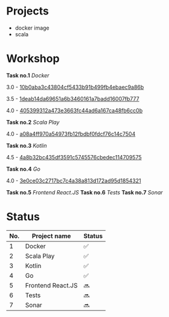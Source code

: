 # Projects

- docker image
- scala 

# Workshop

<b>Task no.1</b> <i>Docker</i>

3.0 - [10b0aba3c43804cf5433b91b499fb4ebaec9a86b](https://github.com/pkuszn/e-biznes/tree/10b0aba3c43804cf5433b91b499fb4ebaec9a86b)

3.5 - [1deab14da69651a6b3460161a7badd16007fb777](https://github.com/pkuszn/e-biznes/tree/1deab14da69651a6b3460161a7badd16007fb777)

4.0 - [405399312a473e3663fc44ad6a167ca48fb6cc0b](https://github.com/pkuszn/e-biznes/tree/405399312a473e3663fc44ad6a167ca48fb6cc0b)

<b>Task no.2</b> <i>Scala Play</i>

4.0 - [a08a4ff970a54973fb12fbdbf0fdcf76c14c7504](https://github.com/pkuszn/e-biznes/tree/a08a4ff970a54973fb12fbdbf0fdcf76c14c7504)

<b>Task no.3</b> <i>Kotlin</i>

4.5 - [4a8b32bc435df3591c5745576cbedec114709575](https://github.com/pkuszn/e-biznes/tree/4a8b32bc435df3591c5745576cbedec114709575)

<b>Task no.4</b> <i>Go</i>

4.0 - [3e0ce03c2717bc7c4a38a813d172ad95d1854321](https://github.com/pkuszn/e-biznes/tree/3e0ce03c2717bc7c4a38a813d172ad95d1854321)

<b>Task no.5</b> <i>Frontend React.JS</i>
<b>Task no.6</b> <i>Tests</i>
<b>Task no.7</b> <i>Sonar</i>

## 

# Status

| No. | Project name | Status |
|-------------|----------|--------------|
| 1 | Docker | :white_check_mark: |
| 2 | Scala Play | :white_check_mark: |
| 3 | Kotlin | :white_check_mark: |
| 4 | Go | :white_check_mark: |
| 5 | Frontend React.JS | :soon: |
| 6 | Tests | :soon: |
| 7 | Sonar | :soon: |